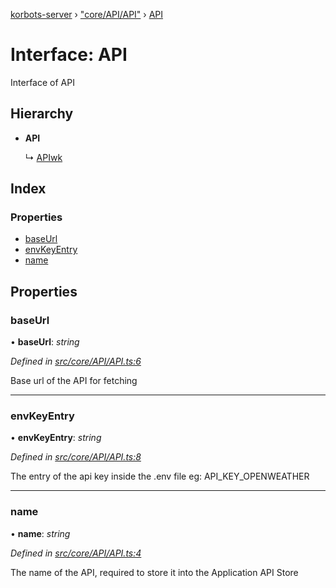 [korbots-server](../README.md) › ["core/API/API"](../modules/_core_api_api_.md) › [API](_core_api_api_.api.md)

# Interface: API

Interface of API

## Hierarchy

* **API**

  ↳ [APIwk](_core_api_api_.apiwk.md)

## Index

### Properties

* [baseUrl](_core_api_api_.api.md#baseurl)
* [envKeyEntry](_core_api_api_.api.md#envkeyentry)
* [name](_core_api_api_.api.md#name)

## Properties

###  baseUrl

• **baseUrl**: *string*

*Defined in [src/core/API/API.ts:6](https://github.com/Xisabla/Korbots/blob/3303bca/server/src/core/API/API.ts#L6)*

Base url of the API for fetching

___

###  envKeyEntry

• **envKeyEntry**: *string*

*Defined in [src/core/API/API.ts:8](https://github.com/Xisabla/Korbots/blob/3303bca/server/src/core/API/API.ts#L8)*

The entry of the api key inside the .env file eg: API_KEY_OPENWEATHER

___

###  name

• **name**: *string*

*Defined in [src/core/API/API.ts:4](https://github.com/Xisabla/Korbots/blob/3303bca/server/src/core/API/API.ts#L4)*

The name of the API, required to store it into the Application API Store
